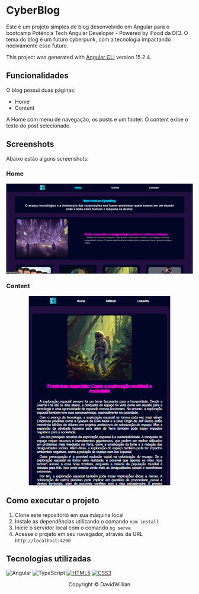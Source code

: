 # CyberBlog
Este é um projeto simples de blog desenvolvido em Angular para o bootcamp Potência Tech Angular Developer - Powered by iFood da DIO. O tema do blog é um futuro cyberpunk, com a tecnologia impactando nocivamente esse futuro.

This project was generated with [Angular CLI](https://github.com/angular/angular-cli) version 15.2.4.

## Funcionalidades
O blog possui duas páginas:
* Home
* Content
<p>A Home com menu de navegação, os posts e um footer. O content exibe o texto do post selecionado.</p>

## Screenshots
Abaixo estão alguns screenshots:

### Home
<p align="center">
<img src="src/assets/screen-shot-home.png" align="center">
</p>

### Content
<p align="center">
<img src="src/assets/screen-shot-content.png" align="center">
</p>

## Como executar o projeto
<ol>
    <li>Clone este repositório em sua máquina local</li>
  <li>Instale as dependências utilizando o comando <code>npm install</code></li>
  <li>Inicie o servidor local com o comando <code>ng serve</code></li>
  <li>Acesse o projeto em seu navegador, através da URL <code>http://localhost:4200</code></li>
</ol>

## Tecnologias utilizadas
![Angular](https://img.shields.io/badge/angular-%23DD0031.svg?style=for-the-badge&logo=angular&logoColor=white)
![TypeScript](https://img.shields.io/badge/typescript-%23007ACC.svg?style=for-the-badge&logo=typescript&logoColor=white)
[![HTML5](https://img.shields.io/badge/HTML5-E34F26?style=for-the-badge&logo=html5&logoColor=white)](https://developer.mozilla.org/pt-BR/docs/Web/HTML)
[![CSS3](https://img.shields.io/badge/CSS3-1572B6?style=for-the-badge&logo=css3&logoColor=white)](https://developer.mozilla.org/pt-BR/docs/Web/CSS)

<p align="center">Copyright © DavidWillian</p>

